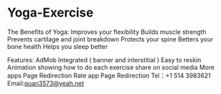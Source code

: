 # Yoga-Exercise
The Benefits of Yoga: Improves your flexibility Builds muscle strength Prevents cartilage and joint breakdown Protects your spine Betters your bone health Helps you sleep better 

Features: 
AdMob Integrated ( banner and interstitial ) 
Easy to reskin 
Animation showing how to do each exercise 
share on social media 
More apps 
Page Redirection 
Rate app 
Page Redirection
Tel：+1 514 3983621
Email:quan3573@yeah.net
